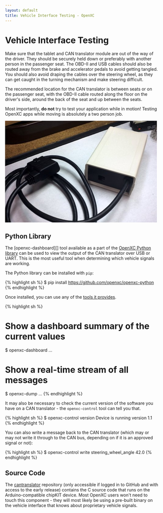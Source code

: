 ```yaml
---
layout: default
title: Vehicle Interface Testing - OpenXC
---
```


<div class="page-header">
    <h1>Vehicle Interface Testing</h1>
</div>

Make sure that the tablet and CAN translator module are out of the way of the
driver. They should be securely held down or preferably with another person in
the passenger seat. The OBD-II and USB cables should also be routed away from
the brake and accelerator pedals to avoid getting tangled. You should also avoid
draping the cables over the steering wheel, as they can get caught in the
turning mechanism and make steering difficult.

The recommended location for the CAN translator is between seats or on the
passenger seat, with the OBD-II cable routed along the floor on the driver's
side, around the back of the seat and up between the seats.

<div class="alert alert-error">
Most importantly, <strong>do not</strong> try to test your application while in
motion! Testing OpenXC apps while moving is absolutely a two person job.
</div>

![Completed CAN translator](/images/assembly/openxc-assembly-19.jpg)

<div class="page-header">
    <h2>Python Library</h2>
</div>

The [openxc-dashboard][] tool available as a part of the [OpenXC Python
library][python-lib] can be used to view the output of the CAN translator over
USB or UART. This is the most useful tool when determining which vehicle signals
are working.

The Python library can be installed with `pip`:

{% highlight sh %}
$ pip install https://github.com/openxc/openxc-python
{% endhighlight %}

Once installed, you can use any of the [tools it provides][python-lib].

{% highlight sh %}
# Show a dashboard summary of the current values
$ openxc-dashboard
...

# Show a real-time stream of all messages
$ openxc-dump
...
{% endhighlight %}

It may also be necessary to check the current version of the software you have
on a CAN translator - the `openxc-control` tool can tell you that.

{% highlight sh %}
$ openxc-control version
Device is running version 1.1
{% endhighlight %}

You can also write a message back to the CAN translator (which may or may not
write it through to the CAN bus, depending on if it is an approved signal or
not):

{% highlight sh %}
$ openxc-control write steering_wheel_angle 42.0
{% endhighlight %}

[python-lib]: https://github.com/openxc/openxc-python

<div class="page-header">
    <h2>Source Code</h2>
</div>

The [cantranslator][] repository (only accessible if logged in to GitHub and
with access to the early release) contains the C source code that runs on the
Arduino-compatible chipKIT device. Most OpenXC users won't need to touch this
component - they will most likely be using a pre-built binary on the vehicle
interface that knows about proprietary vehicle signals.

[cantranslator]: https://github.com/openxc/cantranslator
